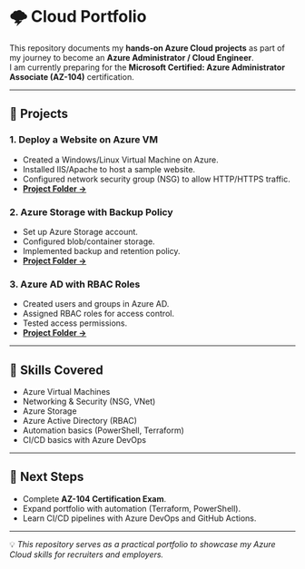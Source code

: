 # 🌩️ Cloud Portfolio

This repository documents my **hands-on Azure Cloud projects** as part of my journey to become an **Azure Administrator / Cloud Engineer**.  
I am currently preparing for the **Microsoft Certified: Azure Administrator Associate (AZ-104)** certification.

---

## 📘 Projects

### 1. Deploy a Website on Azure VM
- Created a Windows/Linux Virtual Machine on Azure.
- Installed IIS/Apache to host a sample website.
- Configured network security group (NSG) to allow HTTP/HTTPS traffic.
- **[Project Folder →](01-azure-vm-website/)**

### 2. Azure Storage with Backup Policy
- Set up Azure Storage account.
- Configured blob/container storage.
- Implemented backup and retention policy.
- **[Project Folder →](02-azure-storage-backup/)**

### 3. Azure AD with RBAC Roles
- Created users and groups in Azure AD.
- Assigned RBAC roles for access control.
- Tested access permissions.
- **[Project Folder →](03-azure-ad-rbac/)**

---

## 🔧 Skills Covered
- Azure Virtual Machines
- Networking & Security (NSG, VNet)
- Azure Storage
- Azure Active Directory (RBAC)
- Automation basics (PowerShell, Terraform)
- CI/CD basics with Azure DevOps

---

## 🚀 Next Steps
- Complete **AZ-104 Certification Exam**.
- Expand portfolio with automation (Terraform, PowerShell).
- Learn CI/CD pipelines with Azure DevOps and GitHub Actions.

---

💡 *This repository serves as a practical portfolio to showcase my Azure Cloud skills for recruiters and employers.*
